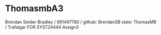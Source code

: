 # ThomasmbA3
Brendan Seider-Bradley / 991497780 / github: BrendanSB slate: ThomasMB / Trafalgar FOR SYST24444 Assign3
